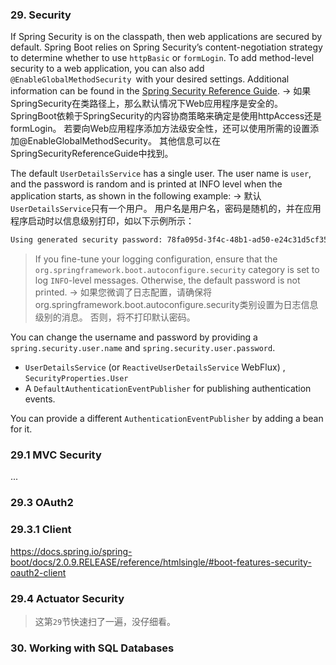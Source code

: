 
### 29. Security

If Spring Security is on the classpath, then web applications are secured by default. Spring Boot relies on Spring Security’s content-negotiation strategy to determine whether to use `httpBasic` or `formLogin`. To add method-level security to a web application, you can also add `@EnableGlobalMethodSecurity `with your desired settings. Additional information can be found in the [Spring Security Reference Guide](https://docs.spring.io/spring-security/site/docs/5.0.12.RELEASE/reference/htmlsingle/#jc-method).   ->  如果SpringSecurity在类路径上，那么默认情况下Web应用程序是安全的。
SpringBoot依赖于SpringSecurity的内容协商策略来确定是使用httpAccess还是formLogin。
若要向Web应用程序添加方法级安全性，还可以使用所需的设置添加@EnableGlobalMethodSecurity。
其他信息可以在SpringSecurityReferenceGuide中找到。

The default `UserDetailsService` has a single user. The user name is `user`, and the password is random and is printed at INFO level when the application starts, as shown in the following example:   ->  默认`UserDetailsService`只有一个用户。
用户名是用户名，密码是随机的，并在应用程序启动时以信息级别打印，如以下示例所示：

```sh
Using generated security password: 78fa095d-3f4c-48b1-ad50-e24c31d5cf35
```

> If you fine-tune your logging configuration, ensure that the `org.springframework.boot.autoconfigure.security` category is set to log `INFO`-level messages. Otherwise, the default password is not printed.   ->  如果您微调了日志配置，请确保将org.springframework.boot.autoconfigure.security类别设置为日志信息级别的消息。
否则，将不打印默认密码。


You can change the username and password by providing a `spring.security.user.name` and `spring.security.user.password`.

- `UserDetailsService` (or `ReactiveUserDetailsService` WebFlux) , `SecurityProperties.User`
- A `DefaultAuthenticationEventPublisher` for publishing authentication events.

You can provide a different `AuthenticationEventPublisher` by adding a bean for it.

### 29.1 MVC Security

...

### 29.3 OAuth2

### 29.3.1 Client

<https://docs.spring.io/spring-boot/docs/2.0.9.RELEASE/reference/htmlsingle/#boot-features-security-oauth2-client>


### 29.4 Actuator Security


>  这第`29`节快速扫了一遍，没仔细看。


### 30. Working with SQL Databases





















